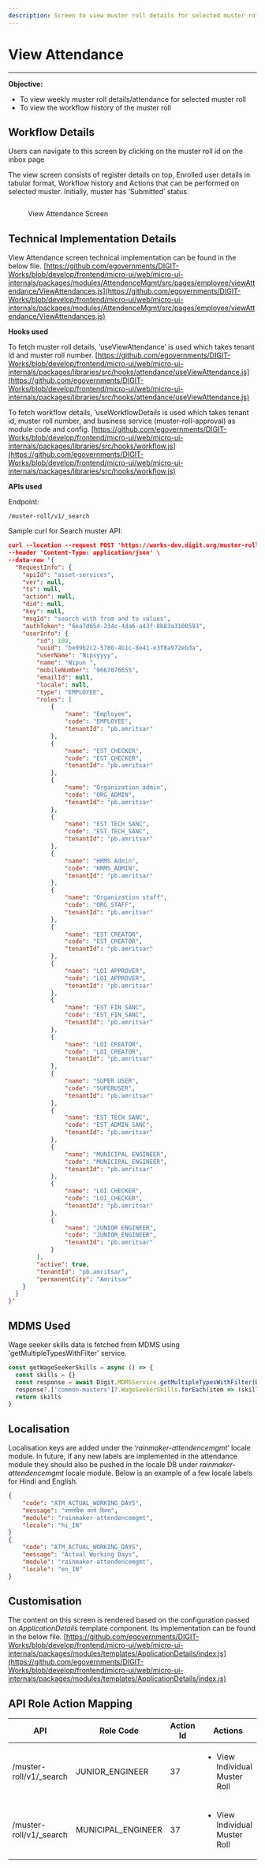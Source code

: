 ```yaml
---
description: Screen to view muster roll details for selected muster roll.
---
```


# View Attendance

****

**Objective:**

* To view weekly muster roll details/attendance for selected muster roll
* To view the workflow history of the muster roll

## Workflow Details

Users can navigate to this screen by clicking on the muster roll id on the inbox page

The view screen consists of register details on top, Enrolled user details in tabular format, Workflow history and Actions that can be performed on selected muster. Initially, muster has ‘Submitted’ status.

<figure><img src="../../../../.gitbook/assets/Attendance_View_With_Actions.png" alt=""><figcaption><p>View Attendance Screen</p></figcaption></figure>

## Technical Implementation Details

View Attendance screen technical implementation can be found in the below file. [https://github.com/egovernments/DIGIT-Works/blob/develop/frontend/micro-ui/web/micro-ui-internals/packages/modules/AttendenceMgmt/src/pages/employee/viewAttendance/ViewAttendances.js](https://github.com/egovernments/DIGIT-Works/blob/develop/frontend/micro-ui/web/micro-ui-internals/packages/modules/AttendenceMgmt/src/pages/employee/viewAttendance/ViewAttendances.js)

**Hooks used**

To fetch muster roll details, ‘useViewAttendance’ is used which takes tenant id and muster roll number.                                                                                           [https://github.com/egovernments/DIGIT-Works/blob/develop/frontend/micro-ui/web/micro-ui-internals/packages/libraries/src/hooks/attendance/useViewAttendance.js](https://github.com/egovernments/DIGIT-Works/blob/develop/frontend/micro-ui/web/micro-ui-internals/packages/libraries/src/hooks/attendance/useViewAttendance.js)

To fetch workflow details, ‘useWorkflowDetails is used which takes tenant id, muster roll number, and business service (muster-roll-approval) as module code and config.  [https://github.com/egovernments/DIGIT-Works/blob/develop/frontend/micro-ui/web/micro-ui-internals/packages/libraries/src/hooks/workflow.js](https://github.com/egovernments/DIGIT-Works/blob/develop/frontend/micro-ui/web/micro-ui-internals/packages/libraries/src/hooks/workflow.js)                                                                                &#x20;

**APIs used**

Endpoint:

```markup
/muster-roll/v1/_search
```

Sample curl for Search muster API:

```json
curl --location --request POST 'https://works-dev.digit.org/muster-roll/v1/_search?tenantId=pb.amritsar&musterRollNumber=MR/2022-23/01/24/000356' \
--header 'Content-Type: application/json' \
--data-raw '{
  "RequestInfo": {
    "apiId": "asset-services",
    "ver": null,
    "ts": null,
    "action": null,
    "did": null,
    "key": null,
    "msgId": "search with from and to values",
    "authToken": "6ea7d654-234c-4da6-a43f-8b83a3100593",
    "userInfo": {
        "id": 109,
        "uuid": "be99b2c2-5780-4b1c-8e41-e3f8a972ebda",
        "userName": "Nipsyyyy",
        "name": "Nipun ",
        "mobileNumber": "9667076655",
        "emailId": null,
        "locale": null,
        "type": "EMPLOYEE",
        "roles": [
            {
                "name": "Employee",
                "code": "EMPLOYEE",
                "tenantId": "pb.amritsar"
            },
            {
                "name": "EST_CHECKER",
                "code": "EST_CHECKER",
                "tenantId": "pb.amritsar"
            },
            {
                "name": "Organization admin",
                "code": "ORG_ADMIN",
                "tenantId": "pb.amritsar"
            },
            {
                "name": "EST TECH SANC",
                "code": "EST_TECH_SANC",
                "tenantId": "pb.amritsar"
            },
            {
                "name": "HRMS Admin",
                "code": "HRMS_ADMIN",
                "tenantId": "pb.amritsar"
            },
            {
                "name": "Organization staff",
                "code": "ORG_STAFF",
                "tenantId": "pb.amritsar"
            },
            {
                "name": "EST CREATOR",
                "code": "EST_CREATOR",
                "tenantId": "pb.amritsar"
            },
            {
                "name": "LOI APPROVER",
                "code": "LOI_APPROVER",
                "tenantId": "pb.amritsar"
            },
            {
                "name": "EST FIN SANC",
                "code": "EST_FIN_SANC",
                "tenantId": "pb.amritsar"
            },
            {
                "name": "LOI CREATOR",
                "code": "LOI_CREATOR",
                "tenantId": "pb.amritsar"
            },
            {
                "name": "SUPER USER",
                "code": "SUPERUSER",
                "tenantId": "pb.amritsar"
            },
            {
                "name": "EST TECH SANC",
                "code": "EST_ADMIN_SANC",
                "tenantId": "pb.amritsar"
            },
            {
                "name": "MUNICIPAL ENGINEER",
                "code": "MUNICIPAL_ENGINEER",
                "tenantId": "pb.amritsar"
            },
            {
                "name": "LOI CHECKER",
                "code": "LOI_CHECKER",
                "tenantId": "pb.amritsar"
            },
            {
                "name": "JUNIOR ENGINEER",
                "code": "JUNIOR_ENGINEER",
                "tenantId": "pb.amritsar"
            }
        ],
        "active": true,
        "tenantId": "pb.amritsar",
        "permanentCity": "Amritsar"
    }
  }
}'
```

## MDMS Used

Wage seeker skills data is fetched from MDMS using 'getMultipleTypesWithFilter' service.

```javascript
const getWageSeekerSkills = async () => {
  const skills = {}
  const response = await Digit.MDMSService.getMultipleTypesWithFilter(Digit.ULBService.getStateId(), "common-masters", [{"name": "WageSeekerSkills"}])
  response?.['common-masters']?.WageSeekerSkills.forEach(item => (skills[item.code] = item))
  return skills
}

```

## Localisation

Localisation keys are added under the ‘_rainmaker-attendencemgmt_’ locale module. In future, if any new labels are implemented in the attendance module they should also be pushed in the locale DB under _rainmaker-attendencemgmt_ locale module. Below is an example of a few locale labels for Hindi and English.

```json
{
    "code": "ATM_ACTUAL_WORKING_DAYS",
    "message": "वास्तविक कार्य दिवस",
    "module": "rainmaker-attendencemgmt",
    "locale": "hi_IN"
}
{
    "code": "ATM_ACTUAL_WORKING_DAYS",
    "message": "Actual Working Days",
    "module": "rainmaker-attendencemgmt",
    "locale": "en_IN"
}

```

## Customisation

The content on this screen is rendered based on the configuration passed on _ApplicationDetails_ template component. Its implementation can be found in the below file.                               [https://github.com/egovernments/DIGIT-Works/blob/develop/frontend/micro-ui/web/micro-ui-internals/packages/modules/templates/ApplicationDetails/index.js](https://github.com/egovernments/DIGIT-Works/blob/develop/frontend/micro-ui/web/micro-ui-internals/packages/modules/templates/ApplicationDetails/index.js)

## API Role Action Mapping

<table><thead><tr><th>API</th><th>Role Code</th><th data-type="number">Action Id</th><th>Actions</th></tr></thead><tbody><tr><td>/muster-roll/v1/_search</td><td>JUNIOR_ENGINEER</td><td>37</td><td><ul><li>View Individual Muster Roll</li></ul></td></tr><tr><td>/muster-roll/v1/_search</td><td>MUNICIPAL_ENGINEER</td><td>37</td><td><ul><li>View Individual Muster Roll</li></ul></td></tr></tbody></table>
